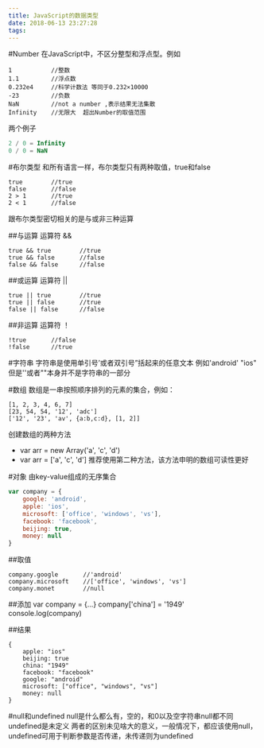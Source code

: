 ```yaml
---
title: JavaScript的数据类型
date: 2018-06-13 23:27:28
tags:
---
```


#Number
在JavaScript中，不区分整型和浮点型。例如

    1           //整数
    1.1         //浮点数
    0.232e4     //科学计数法 等同于0.232×10000
    -23         //负数
    NaN         //not a number ,表示结果无法集散
    Infinity    //无限大  超出Number的取值范围

两个例子
```JavaScript
2 / 0 = Infinity
0 / 0 = NaN
```
#布尔类型
和所有语言一样，布尔类型只有两种取值，true和false

    true        //true
    false       //false
    2 > 1       //true
    2 < 1       //false

跟布尔类型密切相关的是与或非三种运算

##与运算
运算符 &&
```
true && true        //true
true && false       //false
false && false      //false
```

##或运算
运算符 ||
```
true || true        //true
true || false       //true
false || false      //false
```

##非运算
运算符 ！
```
!true       //false
!false      //true
```

#字符串
字符串是使用单引号’或者双引号”括起来的任意文本 
例如'android' "ios" 
但是''或者""本身并不是字符串的一部分

#数组
数组是一串按照顺序排列的元素的集合，例如：
```
[1, 2, 3, 4, 6, 7]
[23, 54, 54, '12', 'adc']
['12', '23', 'av', {a:b,c:d}, [1, 2]]
```

创建数组的两种方法 
- var arr = new Array('a', 'c', 'd') 
- var arr = ['a', 'c', 'd'] 
推荐使用第二种方法，该方法申明的数组可读性更好

#对象
由key-value组成的无序集合
```JavaScript
var company = {
    google: 'android',
    apple: 'ios',
    microsoft: ['office', 'windows', 'vs'],
    facebook: 'facebook',
    beijing: true,
    money: null
}
```

##取值
```
company.google       //'android'
company.microsoft    //['office', 'windows', 'vs']
company.monet        //null
```

##添加
var company = {...}
company['china'] = '1949'
console.log(company)

##结果
```
{
    apple: "ios"
    beijing: true
    china: "1949"
    facebook: "facebook" 
    google: "android"
    microsoft: ["office", "windows", "vs"]
    money: null
}
```

#null和undefined
null是什么都么有，空的，和0以及空字符串null都不同 
undefined是未定义 
两者的区别未见啥大的意义，一般情况下，都应该使用null，undefined可用于判断参数是否传递，未传递则为undefined 
